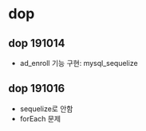 # dop 

## dop 191014
 * ad_enroll 기능 구현: mysql_sequelize


## dop 191016 
 * sequelize로 안함
 * forEach 문제 
